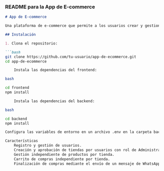 
### README para la App de E-commerce

```markdown
# App de E-commerce

Una plataforma de e-commerce que permite a los usuarios crear y gestionar sus propias tiendas dentro de la plataforma. El frontend está desarrollado con Vite y React, y el backend con Node.js. La base de datos utilizada es MongoDB Atlas.

## Instalación

1. Clona el repositorio:

```bash
git clone https://github.com/tu-usuario/app-de-ecommerce.git
cd app-de-ecommerce

    Instala las dependencias del frontend:

bash

cd frontend
npm install

    Instala las dependencias del backend:

bash

cd backend
npm install

Configura las variables de entorno en un archivo .env en la carpeta backend y en la de frontend

Características
    Registro y gestión de usuarios.
    Creación y aprobación de tiendas por usuarios con rol de Administrador.
    Gestión independiente de productos por tienda.
    Carrito de compras independiente por tienda.
    Finalización de compras mediante el envío de un mensaje de WhatsApp con la lista de productos.
